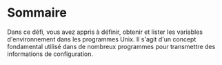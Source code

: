 # Sommaire

Dans ce défi, vous avez appris à définir, obtenir et lister les variables d'environnement dans les programmes Unix. Il s'agit d'un concept fondamental utilisé dans de nombreux programmes pour transmettre des informations de configuration.
